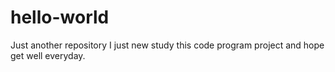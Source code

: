 # hello-world
Just another repository
I just new study this code program project and hope get well everyday.

